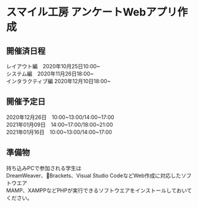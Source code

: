 # スマイル工房 アンケートWebアプリ作成

## 開催済日程  
レイアウト編　2020年10月25日10:00~  
システム編　2020年11月26日18:00~  
インタラクティブ編 2020年12月10日18:00~  

## 開催予定日
2020年12月26日　10:00~13:00/14:00~17:00  
2021年01月09日　14:00~17:00/18:00~21:00  
2021年01月16日　10:00~13:00/14:00~17:00  

## 準備物
持ち込みPCで参加される学生は  
DreamWeaver、Brackets、Visual Studio CodeなどWeb作成に対応したソフトウエア  
MAMP、XAMPPなどPHPが実行できるソフトウエアをインストールしておいてください。



　
